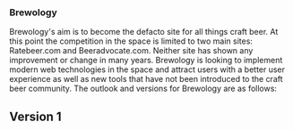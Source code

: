 ### Brewology

Brewology's aim is to become the defacto site for all things craft beer. At this point the competition in the space is limited to two main sites: Ratebeer.com and Beeradvocate.com. Neither site has shown any improvement or change in many years. Brewology is looking to implement modern web technologies in the space and attract users with a better user experience as well as new tools that have not been introduced to the craft beer community. The outlook and versions for Brewology are as follows:

## Version 1
